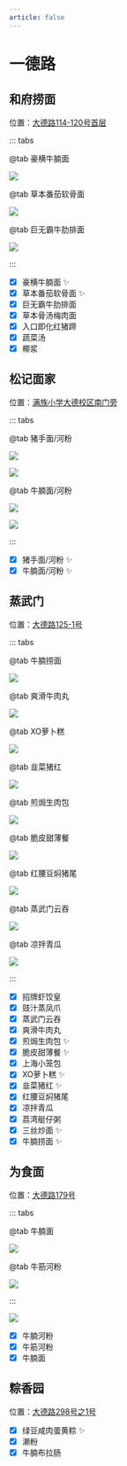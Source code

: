 ```yaml
---
article: false
---
```


# 一德路

## 和府捞面

<i class="fa-solid fa-location-dot"></i> 位置：<a href="https://ditu.amap.com/place/B0J3XS9GQF" target="_blank">大德路114-120号首层</a>

::: tabs

@tab 豪横牛腩面

![](https://img.sherry4869.com/blog/life/food/china/guangdong/guangzhou/yx/ydl/hflm/2.png)

@tab 草本番茄软骨面

![](https://img.sherry4869.com/blog/life/food/china/guangdong/guangzhou/yx/ydl/hflm/1.png)

@tab 巨无霸牛肋排面

![](https://img.sherry4869.com/blog/life/food/china/guangdong/guangzhou/yx/ydl/hflm/3.JPEG)

:::

- [x] 豪横牛腩面 ✨
- [x] 草本番茄软骨面 ✨
- [x] 巨无霸牛肋排面
- [x] 草本骨汤梅肉面
- [x] 入口即化红猪蹄
- [x] 蔬菜汤
- [x] 椰浆

## 松记面家

<i class="fa-solid fa-location-dot"></i> 位置：<a href="https://ditu.amap.com/place/B0KGXYOWWV" target="_blank">满族小学大德校区南门旁</a>

::: tabs

@tab 猪手面/河粉

![](https://img.sherry4869.com/blog/life/food/china/guangdong/guangzhou/yx/ydl/sj/4.JPEG)

![](https://img.sherry4869.com/blog/life/food/china/guangdong/guangzhou/yx/ydl/sj/1.JPEG)

@tab 牛腩面/河粉

![](https://img.sherry4869.com/blog/life/food/china/guangdong/guangzhou/yx/ydl/sj/2.JPEG)

![](https://img.sherry4869.com/blog/life/food/china/guangdong/guangzhou/yx/ydl/sj/3.JPEG)

:::

- [x] 猪手面/河粉 ✨
- [x] 牛腩面/河粉 ✨

## 蒸武门

<i class="fa-solid fa-location-dot"></i> 位置：<a href="https://ditu.amap.com/place/B0JDY5N2WR" target="_blank">大德路125-1号</a>

::: tabs

@tab 牛腩捞面

![](https://img.sherry4869.com/blog/life/food/china/guangdong/guangzhou/yx/ydl/zwm/1.JPEG)

@tab 爽滑牛肉丸

![](https://img.sherry4869.com/blog/life/food/china/guangdong/guangzhou/yx/ydl/zwm/2.JPEG)

@tab XO萝卜糕

![](https://img.sherry4869.com/blog/life/food/china/guangdong/guangzhou/yx/ydl/zwm/3.JPEG)

@tab 韭菜猪红

![](https://img.sherry4869.com/blog/life/food/china/guangdong/guangzhou/yx/ydl/zwm/4.JPEG)

@tab 煎焗生肉包

![](https://img.sherry4869.com/blog/life/food/china/guangdong/guangzhou/yx/ydl/zwm/5.JPEG)

@tab 脆皮甜薄餐

![](https://img.sherry4869.com/blog/life/food/china/guangdong/guangzhou/yx/ydl/zwm/6.JPEG)

@tab 红腰豆焖猪尾

![](https://img.sherry4869.com/blog/life/food/china/guangdong/guangzhou/yx/ydl/zwm/7.JPEG)

@tab 蒸武门云吞

![](https://img.sherry4869.com/blog/life/food/china/guangdong/guangzhou/yx/ydl/zwm/8.JPEG)

@tab 凉拌青瓜

![](https://img.sherry4869.com/blog/life/food/china/guangdong/guangzhou/yx/ydl/zwm/9.JPEG)

:::

- [x] 招牌虾饺皇
- [x] 豉汁蒸凤爪
- [x] 蒸武门云吞
- [x] 爽滑牛肉丸
- [x] 煎焗生肉包 ✨
- [x] 脆皮甜薄餐 ✨
- [x] 上海小笼包
- [x] XO萝卜糕 ✨
- [x] 韭菜猪红 ✨
- [x] 红腰豆焖猪尾
- [x] 凉拌青瓜
- [x] 荔湾艇仔粥
- [x] 三丝炒面 ✨
- [x] 牛腩捞面 ✨

## 为食面

<i class="fa-solid fa-location-dot"></i> 位置：<a href="https://ditu.amap.com/place/B0K1RAXNUT" target="_blank">大德路179号</a>

::: tabs

@tab 牛腩面

![](https://img.sherry4869.com/blog/life/food/china/guangdong/guangzhou/yx/ydl/wsm/3.JPEG)

@tab 牛筋河粉

![](https://img.sherry4869.com/blog/life/food/china/guangdong/guangzhou/yx/ydl/wsm/1.jpg)

:::

![](https://img.sherry4869.com/blog/life/food/china/guangdong/guangzhou/yx/ydl/wsm/2.jpg)

- [x] 牛腩河粉
- [x] 牛筋河粉
- [x] 牛腩面

## 粽香园

<i class="fa-solid fa-location-dot"></i> 位置：<a href="https://ditu.amap.com/place/B0FFHFHFI6" target="_blank">大德路298号之1号</a>

- [x] 绿豆咸肉蛋黄粽 ✨
- [x] 濑粉
- [x] 牛腩布拉肠